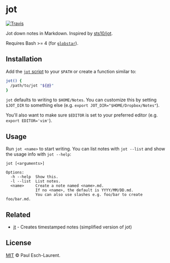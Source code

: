 # jot

[![Travis](https://img.shields.io/travis/Pinjasaur/jot.svg)](https://travis-ci.org/Pinjasaur/jot)

Jot down notes in Markdown.
Inspired by [sts10/jot](https://github.com/sts10/jot).

Requires Bash >= 4 (for [`globstar`][globstar]).

## Installation

Add the [`jot` script](/jot) to your `$PATH` or create a function similar to:

```bash
jot() { 
  /path/to/jot "${@}" 
}
```

`jot` defaults to writing to `$HOME/Notes`. You can customize this by setting
`$JOT_DIR` to something else (e.g. `export JOT_DIR="$HOME/Dropbox/Notes"`).

You'll also want to make sure `$EDITOR` is set to your preferred editor 
(e.g. `export EDITOR='vim'`).

## Usage

Run `jot <name>` to start writing. You can list notes with `jot --list` and show
the usage info with `jot --help`:

```
jot [<arguments>]

Options:
  -h --help  Show this.
  -l --list  List notes.
  <name>     Create a note named <name>.md.
             If no <name>, the default is YYYY/MM/DD.md.
             You can also use slashes e.g. foo/bar to create foo/bar.md.
```

## Related

- [jt][jt] - Creates timestamped notes (simplified version of jot)

## License

[MIT][license] &copy; Paul Esch-Laurent.

[jt]: https://github.com/Pinjasaur/jt
[license]: https://pinjasaur.mit-license.org/2017
[globstar]: https://www.linuxjournal.com/content/globstar-new-bash-globbing-option
